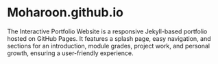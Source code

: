 # Moharoon.github.io
The Interactive Portfolio Website is a responsive Jekyll-based portfolio hosted on GitHub Pages. It features a splash page, easy navigation, and sections for an introduction, module grades, project work, and personal growth, ensuring a user-friendly experience.
